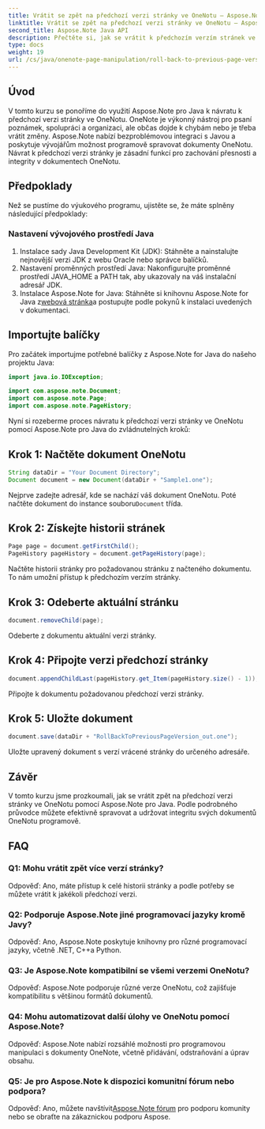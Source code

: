 ```yaml
---
title: Vrátit se zpět na předchozí verzi stránky ve OneNotu – Aspose.Note
linktitle: Vrátit se zpět na předchozí verzi stránky ve OneNotu – Aspose.Note
second_title: Aspose.Note Java API
description: Přečtěte si, jak se vrátit k předchozím verzím stránek ve OneNotu pomocí Aspose.Note pro Java. Postupujte podle tohoto podrobného průvodce pro efektivní správu dokumentů.
type: docs
weight: 19
url: /cs/java/onenote-page-manipulation/roll-back-to-previous-page-version/
---
```

## Úvod

V tomto kurzu se ponoříme do využití Aspose.Note pro Java k návratu k předchozí verzi stránky ve OneNotu. OneNote je výkonný nástroj pro psaní poznámek, spolupráci a organizaci, ale občas dojde k chybám nebo je třeba vrátit změny. Aspose.Note nabízí bezproblémovou integraci s Javou a poskytuje vývojářům možnost programově spravovat dokumenty OneNotu. Návrat k předchozí verzi stránky je zásadní funkcí pro zachování přesnosti a integrity v dokumentech OneNotu.

## Předpoklady

Než se pustíme do výukového programu, ujistěte se, že máte splněny následující předpoklady:

### Nastavení vývojového prostředí Java
1. Instalace sady Java Development Kit (JDK): Stáhněte a nainstalujte nejnovější verzi JDK z webu Oracle nebo správce balíčků.
2. Nastavení proměnných prostředí Java: Nakonfigurujte proměnné prostředí JAVA_HOME a PATH tak, aby ukazovaly na váš instalační adresář JDK.
3.  Instalace Aspose.Note for Java: Stáhněte si knihovnu Aspose.Note for Java z[webová stránka](https://purchase.aspose.com/buy)a postupujte podle pokynů k instalaci uvedených v dokumentaci.

## Importujte balíčky

Pro začátek importujme potřebné balíčky z Aspose.Note for Java do našeho projektu Java:

```java
import java.io.IOException;

import com.aspose.note.Document;
import com.aspose.note.Page;
import com.aspose.note.PageHistory;
```

Nyní si rozeberme proces návratu k předchozí verzi stránky ve OneNotu pomocí Aspose.Note pro Java do zvládnutelných kroků:

## Krok 1: Načtěte dokument OneNotu
```java
String dataDir = "Your Document Directory";
Document document = new Document(dataDir + "Sample1.one");
```
 Nejprve zadejte adresář, kde se nachází váš dokument OneNotu. Poté načtěte dokument do instance souboru`Document` třída.

## Krok 2: Získejte historii stránek
```java
Page page = document.getFirstChild();
PageHistory pageHistory = document.getPageHistory(page);
```
Načtěte historii stránky pro požadovanou stránku z načteného dokumentu. To nám umožní přístup k předchozím verzím stránky.

## Krok 3: Odeberte aktuální stránku
```java
document.removeChild(page);
```
Odeberte z dokumentu aktuální verzi stránky.

## Krok 4: Připojte verzi předchozí stránky
```java
document.appendChildLast(pageHistory.get_Item(pageHistory.size() - 1));
```
Připojte k dokumentu požadovanou předchozí verzi stránky.

## Krok 5: Uložte dokument
```java
document.save(dataDir + "RollBackToPreviousPageVersion_out.one");
```
Uložte upravený dokument s verzí vrácené stránky do určeného adresáře.

## Závěr

V tomto kurzu jsme prozkoumali, jak se vrátit zpět na předchozí verzi stránky ve OneNotu pomocí Aspose.Note pro Java. Podle podrobného průvodce můžete efektivně spravovat a udržovat integritu svých dokumentů OneNotu programově.

## FAQ

### Q1: Mohu vrátit zpět více verzí stránky?

Odpověď: Ano, máte přístup k celé historii stránky a podle potřeby se můžete vrátit k jakékoli předchozí verzi.

### Q2: Podporuje Aspose.Note jiné programovací jazyky kromě Javy?

Odpověď: Ano, Aspose.Note poskytuje knihovny pro různé programovací jazyky, včetně .NET, C++a Python.

### Q3: Je Aspose.Note kompatibilní se všemi verzemi OneNotu?

Odpověď: Aspose.Note podporuje různé verze OneNotu, což zajišťuje kompatibilitu s většinou formátů dokumentů.

### Q4: Mohu automatizovat další úlohy ve OneNotu pomocí Aspose.Note?

Odpověď: Aspose.Note nabízí rozsáhlé možnosti pro programovou manipulaci s dokumenty OneNote, včetně přidávání, odstraňování a úprav obsahu.

### Q5: Je pro Aspose.Note k dispozici komunitní fórum nebo podpora?

 Odpověď: Ano, můžete navštívit[Aspose.Note fórum](https://forum.aspose.com/c/note/28) pro podporu komunity nebo se obraťte na zákaznickou podporu Aspose.
